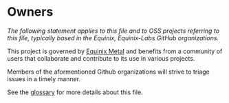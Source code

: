 # Owners

_The following statement applies to this file and to OSS projects referring to this file,
typically based in the Equinix, Equinix-Labs GitHub organizations._

This project is governed by [Equinix Metal] and benefits from a community of users that
collaborate and contribute to its use in various projects.

Members of the aformentioned Github organizations will strive to triage issues in a
timely manner.

See the [glossary] for more details about this file.

[Equinix Metal]: https://metal.equinix.com
[glossary]: https://github.com/equinix-labs/equinix-labs/blob/main/glossary.md#ownersmd
